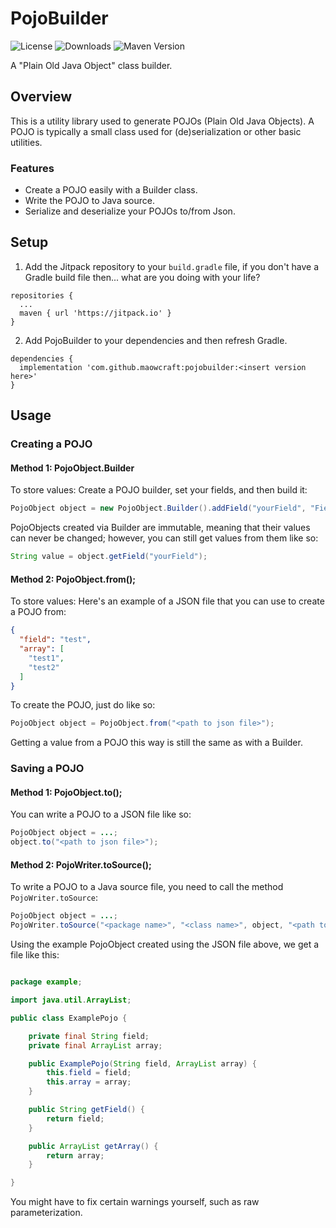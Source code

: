 # PojoBuilder
![License](https://img.shields.io/github/license/Maowcraft/PojoBuilder)
![Downloads](https://img.shields.io/github/downloads/Maowcraft/PojoBuilder/latest/total)
![Maven Version](https://img.shields.io/jitpack/v/github/maowcraft/pojobuilder)

A "Plain Old Java Object" class builder.

## Overview

This is a utility library used to generate POJOs (Plain Old Java Objects). A POJO is typically a small class used for (de)serialization or other basic utilities.

### Features

* Create a POJO easily with a Builder class.
* Write the POJO to Java source.
* Serialize and deserialize your POJOs to/from Json.

## Setup

1. Add the Jitpack repository to your `build.gradle` file, if you don't have a Gradle build file then... what are you doing with your life?
```
repositories {
  ...
  maven { url 'https://jitpack.io' }
}
```
2. Add PojoBuilder to your dependencies and then refresh Gradle.
```
dependencies {
  implementation 'com.github.maowcraft:pojobuilder:<insert version here>'
}
```

## Usage
### Creating a POJO
#### Method 1: PojoObject.Builder

To store values: Create a POJO builder, set your fields, and then build it:
```java
PojoObject object = new PojoObject.Builder().addField("yourField", "Field value").build();
```
PojoObjects created via Builder are immutable, meaning that their values can never be changed; however, you can still get values from them like so:
```java
String value = object.getField("yourField");
```

#### Method 2: PojoObject.from();

To store values: Here's an example of a JSON file that you can use to create a POJO from:
```json
{
  "field": "test",
  "array": [
    "test1",
    "test2"
  ]
}
```
To create the POJO, just do like so:
```java
PojoObject object = PojoObject.from("<path to json file>");
```
Getting a value from a POJO this way is still the same as with a Builder.

### Saving a POJO
#### Method 1: PojoObject.to();

You can write a POJO to a JSON file like so:
```java
PojoObject object = ...;
object.to("<path to json file>");
```

#### Method 2: PojoWriter.toSource();

To write a POJO to a Java source file, you need to call the method `PojoWriter.toSource`:
```java
PojoObject object = ...;
PojoWriter.toSource("<package name>", "<class name>", object, "<path to save file in>");
```
Using the example PojoObject created using the JSON file above, we get a file like this:
```java

package example;

import java.util.ArrayList;

public class ExamplePojo {

    private final String field;
    private final ArrayList array;

    public ExamplePojo(String field, ArrayList array) {
        this.field = field;
        this.array = array;
    }

    public String getField() {
        return field;
    }

    public ArrayList getArray() {
        return array;
    }

}
```
You might have to fix certain warnings yourself, such as raw parameterization.
